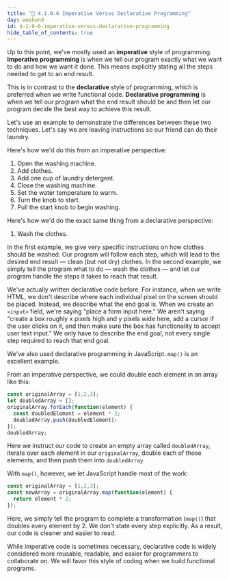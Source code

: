 ```yaml
---
title: "📓 4.1.0.6 Imperative Versus Declarative Programming"
day: weekend
id: 4-1-0-6-imperative-versus-declarative-programming
hide_table_of_contents: true
---
```


Up to this point, we've mostly used an **imperative** style of programming. **Imperative programming** is when we tell our program exactly what we want to do and how we want it done. This means explicitly stating all the steps needed to get to an end result.

This is in contrast to the **declarative** style of programming, which is preferred when we write functional code. **Declarative programming** is when we tell our program what the end result should be and then let our program decide the best way to achieve this result.

Let's use an example to demonstrate the differences between these two techniques. Let's say we are leaving instructions so our friend can do their laundry.

Here's how we'd do this from an imperative perspective:

1. Open the washing machine.
2. Add clothes.
3. Add one cup of laundry detergent.
4. Close the washing machine.
5. Set the water temperature to warm.
6. Turn the knob to start.
7. Pull the start knob to begin washing.

Here's how we'd do the exact same thing from a declarative perspective:

1. Wash the clothes.

In the first example, we give very specific instructions on how clothes should be washed. Our program will follow each step, which will lead to the desired end result — clean (but not dry) clothes. In the second example, we simply tell the program what to do — wash the clothes — and let our program handle the steps it takes to reach that result.

We've actually written declarative code before. For instance, when we write HTML, we don't describe where each individual pixel on the screen should be placed. Instead, we describe what the end goal is. When we create an `<input>` field, we're saying "place a form input here." We aren't saying "create a box roughly x pixels high and y pixels wide here, add a cursor if the user clicks on it, and then make sure the box has functionality to accept user text input." We only have to describe the end goal, not every single step required to reach that end goal.

We've also used declarative programming in JavaScript. `map()` is an excellent example.

From an imperative perspective, we could double each element in an array like this:

```js
const originalArray = [1,2,3];
let doubledArray = [];
originalArray.forEach(function(element) {
  const doubledElement = element * 2;
  doubledArray.push(doubledElement);
});
doubledArray;
```

Here we instruct our code to create an empty array called `doubledArray`, iterate over each element in our `originalArray`, double each of those elements, and then push them into `doubledArray`.

With `map()`, however, we let JavaScript handle most of the work:

```js
const originalArray = [1,2,3];
const newArray = originalArray.map(function(element) {
  return element * 2;
});
```

Here, we simply tell the program to complete a transformation (`map()`) that doubles every element by 2. We don't state every step explicitly. As a result, our code is cleaner and easier to read.

While imperative code is sometimes necessary, declarative code is widely considered more reusable, readable, and easier for programmers to collaborate on. We will favor this style of coding when we build functional programs.
